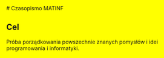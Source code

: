 <html style="background-color: yellow;">
# Czasopismo MATINF

## Cel

Próba porządkowania powszechnie znanych pomysłów i idei programowania i informatyki.
